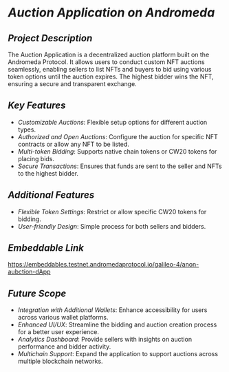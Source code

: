 # *Auction Application on Andromeda*

## *Project Description*

The Auction Application is a decentralized auction platform built on the Andromeda Protocol. It allows users to conduct custom NFT auctions seamlessly, enabling sellers to list NFTs and buyers to bid using various token options until the auction expires. The highest bidder wins the NFT, ensuring a secure and transparent exchange.

## *Key Features*

- *Customizable Auctions*: Flexible setup options for different auction types.
- *Authorized and Open Auctions*: Configure the auction for specific NFT contracts or allow any NFT to be listed.
- *Multi-token Bidding*: Supports native chain tokens or CW20 tokens for placing bids.
- *Secure Transactions*: Ensures that funds are sent to the seller and NFTs to the highest bidder.

## *Additional Features*

- *Flexible Token Settings*: Restrict or allow specific CW20 tokens for bidding.
- *User-friendly Design*: Simple process for both sellers and bidders.

## *Embeddable Link*

https://embeddables.testnet.andromedaprotocol.io/galileo-4/anon-aubction-dApp

## *Future Scope*

- *Integration with Additional Wallets*: Enhance accessibility for users across various wallet platforms.
- *Enhanced UI/UX*: Streamline the bidding and auction creation process for a better user experience.
- *Analytics Dashboard*: Provide sellers with insights on auction performance and bidder activity.
- *Multichain Support*: Expand the application to support auctions across multiple blockchain networks.
